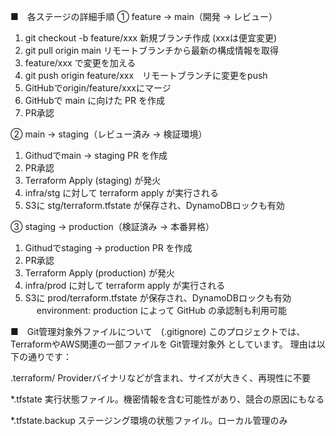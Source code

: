 ■　各ステージの詳細手順
① feature → main（開発 → レビュー）
1. git checkout -b feature/xxx 新規ブランチ作成 (xxxは便宜変更)
2. git pull origin main リモートブランチから最新の構成情報を取得
3. feature/xxx で変更を加える
4. git push origin feature/xxx　リモートブランチに変更をpush
5. GitHubでorigin/feature/xxxにマージ
6. GitHubで main に向けた PR を作成
7. PR承認

② main → staging（レビュー済み → 検証環境）
1. Githudでmain → staging PR を作成
2. PR承認
3. Terraform Apply (staging) が発火
4. infra/stg に対して terraform apply が実行される
5. S3に stg/terraform.tfstate が保存され、DynamoDBロックも有効

③ staging → production（検証済み → 本番昇格）
1. Githudでstaging → production PR を作成
2. PR承認
3. Terraform Apply (production) が発火
4. infra/prod に対して terraform apply が実行される
5. S3に prod/terraform.tfstate が保存され、DynamoDBロックも有効
　 environment: production によって GitHub の承認制も利用可能


■　Git管理対象外ファイルについて　(.gitignore)
このプロジェクトでは、TerraformやAWS関連の一部ファイルを Git管理対象外 としています。
理由は以下の通りです：

.terraform/
Providerバイナリなどが含まれ、サイズが大きく、再現性に不要

*.tfstate
実行状態ファイル。機密情報を含む可能性があり、競合の原因にもなる

*.tfstate.backup
ステージング環境の状態ファイル。ローカル管理のみ

